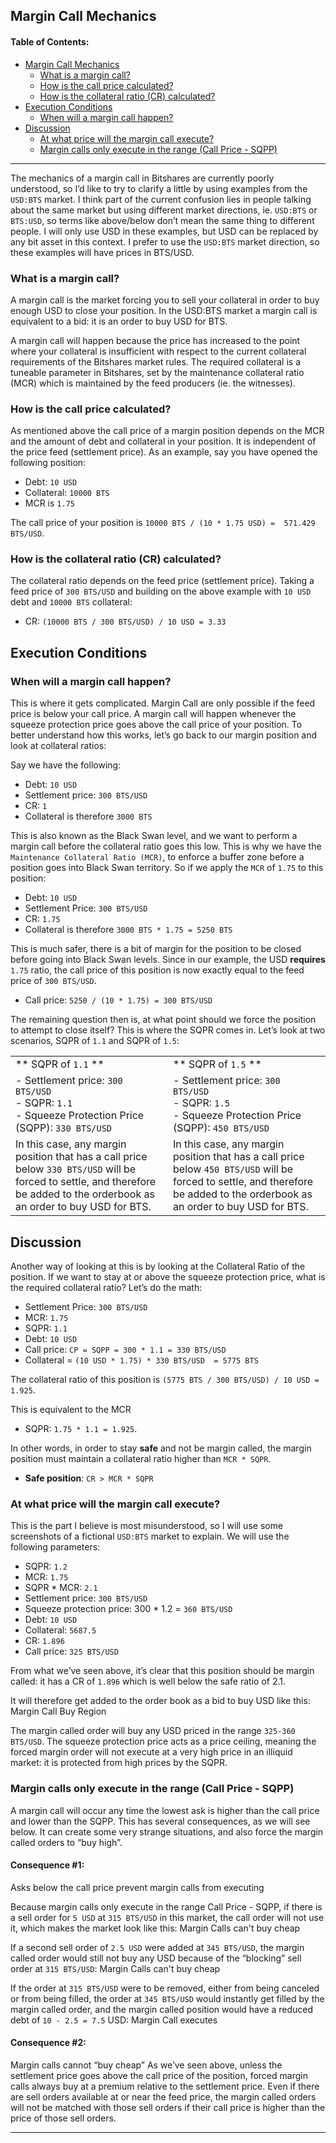 
## Margin Call Mechanics

#### Table of Contents:
- [Margin Call Mechanics](../assets/dex-margin-call-mechanics.md#margin-call-mechanics)
  - [What is a margin call?](../assets/dex-margin-call-mechanics.md#hwhat-is-a-margin-call)
  - [How is the call price calculated?](../assets/dex-margin-call-mechanics.md#how-is-the-call-price-calculated)
  - [How is the collateral ratio (CR) calculated?](../assets/dex-margin-call-mechanics.md#how-is-the-collateral-ratio-cr-calculated)
- [Execution Conditions](../assets/dex-margin-call-mechanics.md#execution-conditions)
  - [When will a margin call happen?](../assets/dex-margin-call-mechanics.md#when-will-a-margin-call-happen)
- [Discussion](../assets/dex-margin-call-mechanics.md#discussion)
  - [At what price will the margin call execute?](../assets/dex-margin-call-mechanics.md#at-what-price-will-the-margin-call-execute)
  - [Margin calls only execute in the range (Call Price - SQPP)](../assets/dex-margin-call-mechanics.md#margin-calls-only-execute-in-the-range-call-price---sqpp)
  
  
***

The mechanics of a margin call in Bitshares are currently poorly understood, so I’d like to try to clarify a little by using examples from the `USD:BTS` market. I think part of the current confusion lies in people talking about the same market but using different market directions, ie. `USD:BTS` or `BTS:USD`, so terms like above/below don’t mean the same thing to different people. I will only use USD in these examples, but USD can be replaced by any bit asset in this context. I prefer to use the `USD:BTS` market direction, so these examples will have prices in BTS/USD.


### What is a margin call?

A margin call is the market forcing you to sell your collateral in order to buy enough USD to close your position. In the USD:BTS market a margin call is equivalent to a bid: it is an order to buy USD for BTS.

A margin call will happen because the price has increased to the point where your collateral is insufficient with respect to the current collateral requirements of the Bitshares market rules. The required collateral is a tuneable parameter in Bitshares, set by the maintenance collateral ratio (MCR) which is maintained by the feed producers (ie. the witnesses).

### How is the call price calculated?

As mentioned above the call price of a margin position depends on the MCR and the amount of debt and collateral in your position. It is independent of the price feed (settlement price). As an example, say you have opened the following position:

- Debt: `10 USD`
- Collateral: `10000 BTS`
- MCR is `1.75`

The call price of your position is `10000 BTS / (10 * 1.75 USD) =  571.429 BTS/USD`.

### How is the collateral ratio (CR) calculated?

The collateral ratio depends on the feed price (settlement price). Taking a feed price of `300 BTS/USD` and building on the above example with `10 USD` debt and `10000 BTS` collateral:

- CR: `(10000 BTS / 300 BTS/USD) / 10 USD = 3.33`


## Execution Conditions

### When will a margin call happen?

This is where it gets complicated. Margin Call are only possible if the feed price is below your call price. A margin call will happen whenever the squeeze protection price goes above the call price of your position. To better understand how this works, let’s go back to our margin position and look at collateral ratios:

Say we have the following:

- Debt: `10 USD`
- Settlement price: `300 BTS/USD`
- CR: `1`
- Collateral is therefore `3000 BTS`

This is also known as the Black Swan level, and we want to perform a margin call before the collateral ratio goes this low. This is why we have the `Maintenance Collateral Ratio (MCR)`, to enforce a buffer zone before a position goes into Black Swan territory. So if we apply the `MCR` of `1.75` to this position:

- Debt: `10 USD`
- Settlement Price: `300 BTS/USD`
- CR: `1.75`
- Collateral is therefore `3000 BTS * 1.75 = 5250 BTS`

This is much safer, there is a bit of margin for the position to be closed before going into Black Swan levels. Since in our example, the USD **requires** `1.75` ratio, the call price of this position is now exactly equal to the feed price of `300 BTS/USD`.

- Call price: `5250 / (10 * 1.75) = 300 BTS/USD`

The remaining question then is, at what point should we force the position to attempt to close itself? This is where the SQPR comes in. Let’s look at two scenarios, SQPR of `1.1` and SQPR of `1.5`:

|   |  |
|:---|:---|
| ** SQPR of `1.1` ** | ** SQPR of `1.5` **  |
| - Settlement price: `300 BTS/USD` <br/> - SQPR: `1.1` <br /> - Squeeze Protection Price (SQPP): `330 BTS/USD`   | - Settlement price: `300 BTS/USD` <br/> - SQPR: `1.5` <br /> - Squeeze Protection Price (SQPP): `450 BTS/USD`   |
| In this case, any margin position that has a call price below `330 BTS/USD` will be forced to settle, and therefore be added to the orderbook as an order to buy USD for BTS. | In this case, any margin position that has a call price below `450 BTS/USD` will be forced to settle, and therefore be added to the orderbook as an order to buy USD for BTS. |
	
## Discussion

Another way of looking at this is by looking at the Collateral Ratio of the position. If we want to stay at or above the squeeze protection price, what is the required collateral ratio? Let’s do the math:

- Settlement Price: `300 BTS/USD`
- MCR: `1.75`
- SQPR: `1.1`
- Debt: `10 USD`
- Call price: `CP = SQPP = 300 * 1.1 = 330 BTS/USD`
- Collateral = `(10 USD * 1.75) * 330 BTS/USD  = 5775 BTS`

The collateral ratio of this position is `(5775 BTS / 300 BTS/USD) / 10 USD = 1.925`.

This is equivalent to the MCR

- SQPR: `1.75 * 1.1 = 1.925`.

In other words, in order to stay **safe** and not be margin called, the margin position must maintain a collateral ratio higher than `MCR * SQPR`.

- **Safe position**: `CR > MCR * SQPR`

### At what price will the margin call execute?


This is the part I believe is most misunderstood, so I will use some screenshots of a fictional `USD:BTS` market to explain. We will use the following parameters:

- SQPR: `1.2`
- MCR: `1.75`
- SQPR * MCR: `2.1`
- Settlement price: `300 BTS/USD`
- Squeeze protection price: 300 * 1.2 = `360 BTS/USD`
- Debt: `10 USD`
- Collateral: `5687.5`
- CR: `1.896`
- Call price: `325 BTS/USD`

From what we’ve seen above, it’s clear that this position should be margin called: it has a CR of `1.896` which is well below the safe ratio of 2.1.

It will therefore get added to the order book as a bid to buy USD like this:
Margin Call Buy Region

The margin called order will buy any USD priced in the range `325-360 BTS/USD`. The squeeze protection price acts as a price ceiling, meaning the forced margin order will not execute at a very high price in an illiquid market: it is protected from high prices by the SQPR.

	
### Margin calls only execute in the range (Call Price - SQPP)

A margin call will occur any time the lowest ask is higher than the call price and lower than the SQPP. This has several consequences, as we will see below. It can create some very strange situations, and also force the margin called orders to “buy high”.


#### Consequence #1:

Asks below the call price prevent margin calls from executing

Because margin calls only execute in the range Call Price - SQPP, if there is a sell order for `5 USD` at `315 BTS/USD` in this market, the call order will not use it, which makes the market look like this:
Margin Calls can't buy cheap

If a second sell order of `2.5 USD` were added at `345 BTS/USD`, the margin called order would still not buy any USD because of the “blocking” sell order at `315 BTS/USD`:
 Margin Calls can't buy cheap

If the order at `315 BTS/USD` were to be removed, either from being canceled or from being filled, the order at `345 BTS/USD` would instantly get filled by the margin called order, and the margin called position would have a reduced debt of `10 - 2.5 = 7.5` USD:
Margin Call executes

#### Consequence #2:

Margin calls cannot “buy cheap” As we’ve seen above, unless the settlement price goes above the call price of the position, forced margin calls always buy at a premium relative to the settlement price. Even if there are sell orders available at or near the feed price, the margin called orders will not be matched with those sell orders if their call price is higher than the price of those sell orders.

***
	
